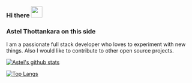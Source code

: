 ### Hi there <img src="https://raw.githubusercontent.com/MartinHeinz/MartinHeinz/master/wave.gif" width="30px">

### Astel Thottankara on this side
 I am a passionate full stack developer who loves to experiment with new things. Also I would like to contribute to other open source projects.

[![Astel's github stats](https://github-readme-stats.vercel.app/api?username=astonizer&show_icons=true)](https://github.com/astonizer/github-readme-stats)

[![Top Langs](https://github-readme-stats.vercel.app/api/top-langs/?username=astonizer&layout=compact&show_icons=true)](https://github.com/astonizer/github-readme-stats)
